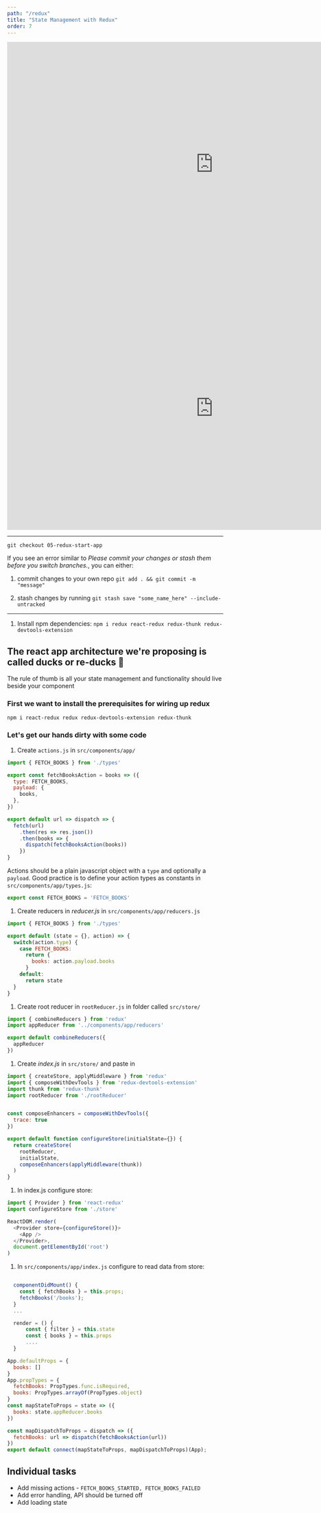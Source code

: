 ```yaml
---
path: "/redux"
title: "State Management with Redux"
order: 7
---
```

<iframe src="https://docs.google.com/presentation/d/e/2PACX-1vSjeUl84G2aUeST1imCbHrdN_GbIk_hG6ZcUf_8VmhgJGpzPY3FTFTlpRVriiYcCLX2CJc9eEWyzHJ7/embed?start=false&loop=false&delayms=30000" frameborder="0" width="960" height="569" allowfullscreen="true" mozallowfullscreen="true" webkitallowfullscreen="true"></iframe>

<iframe src="https://docs.google.com/presentation/d/e/2PACX-1vSn5zHbzMHIXWr3HMTDPBTR4po7kmvZALsthRaBn7JIDZ8ABV53nYs_-8r3bY4Zo4iLQT3Eurp0-0Ae/embed?start=false&loop=false&delayms=30000" frameborder="0" width="960" height="569" allowfullscreen="true" mozallowfullscreen="true" webkitallowfullscreen="true"></iframe>

---

```git checkout 05-redux-start-app```

If you see an error similar to *Please commit your changes or stash them before you switch branches.*, you can either:

1. commit changes to your own repo ```git add . && git commit -m "message"```

1. stash changes by running ```git stash save "some_name_here" --include-untracked```

---

1. Install npm dependencies: ```npm i redux react-redux redux-thunk redux-devtools-extension```

## The react app architecture we're proposing is called ducks or re-ducks 🦆
The rule of thumb is all your state management and functionality should live beside your component


### First we want to install the prerequisites for wiring up redux ###

`npm i react-redux redux redux-devtools-extension redux-thunk`


### Let's get our hands dirty with some code ###

1. Create `actions.js` in `src/components/app/`

```javascript
import { FETCH_BOOKS } from './types'

export const fetchBooksAction = books => ({
  type: FETCH_BOOKS,
  payload: {
    books,
  },
})

export default url => dispatch => {
  fetch(url)
    .then(res => res.json())
    .then(books => {
      dispatch(fetchBooksAction(books))
    })
}
```

Actions should be a plain javascript object with a `type` and optionally a `payload`. Good practice is to define your
action types as constants in `src/components/app/types.js`:

```javascript
export const FETCH_BOOKS = 'FETCH_BOOKS'
```

1. Create reducers in *reducer.js* in `src/components/app/reducers.js`

```javascript
import { FETCH_BOOKS } from './types'

export default (state = {}, action) => {
  switch(action.type) {
    case FETCH_BOOKS:
      return {
        books: action.payload.books
      }
    default:
      return state
  }
}
```

1. Create root reducer in `rootReducer.js` in folder called `src/store/`

```javascript
import { combineReducers } from 'redux'
import appReducer from '../components/app/reducers'

export default combineReducers({
  appReducer
})
```

1. Create *index.js* in `src/store/` and paste in

```javascript
import { createStore, applyMiddleware } from 'redux'
import { composeWithDevTools } from 'redux-devtools-extension'
import thunk from 'redux-thunk'
import rootReducer from './rootReducer'


const composeEnhancers = composeWithDevTools({
  trace: true
})

export default function configureStore(initialState={}) {
  return createStore(
    rootReducer,
    initialState,
    composeEnhancers(applyMiddleware(thunk))
  )
}
```

1. In index.js configure store:

```javascript
import { Provider } from 'react-redux'
import configureStore from './store'

ReactDOM.render(
  <Provider store={configureStore()}>
    <App />
  </Provider>,
  document.getElementById('root')
)
```

1. In `src/components/app/index.js` configure to read data from store:

```javascript

  componentDidMount() {
    const { fetchBooks } = this.props;
    fetchBooks('/books');
  }
  ...

  render = () {
      const { filter } = this.state
      const { books } = this.props
      ....
  }

App.defaultProps = {
  books: []
}
App.propTypes = {
  fetchBooks: PropTypes.func.isRequired,
  books: PropTypes.arrayOf(PropTypes.object)
}
const mapStateToProps = state => ({
  books: state.appReducer.books
})

const mapDispatchToProps = dispatch => ({
  fetchBooks: url => dispatch(fetchBooksAction(url))
})
export default connect(mapStateToProps, mapDispatchToProps)(App);

```

## Individual tasks

- Add missing actions - `FETCH_BOOKS_STARTED, FETCH_BOOKS_FAILED`
- Add error handling, API should be turned off
- Add loading state
